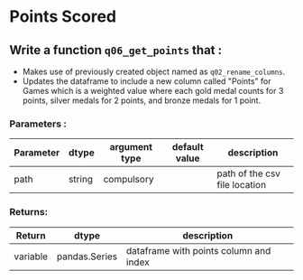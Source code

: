 # Points Scored

## Write a function `q06_get_points` that :
- Makes use of previously created object named as `q02_rename_columns`.
- Updates the dataframe to include a new column called "Points" for Games which is a weighted value where each gold medal counts for 3 points, silver medals for 2 points, and bronze medals for 1 point.


### Parameters :
| Parameter | dtype | argument type | default value | description |
| --- | --- | --- | --- | --- |
| path | string | compulsory |  | path of the csv file location |

### Returns:
| Return | dtype | description |
| --- | --- | --- |
| variable | pandas.Series | dataframe with points column and index |
